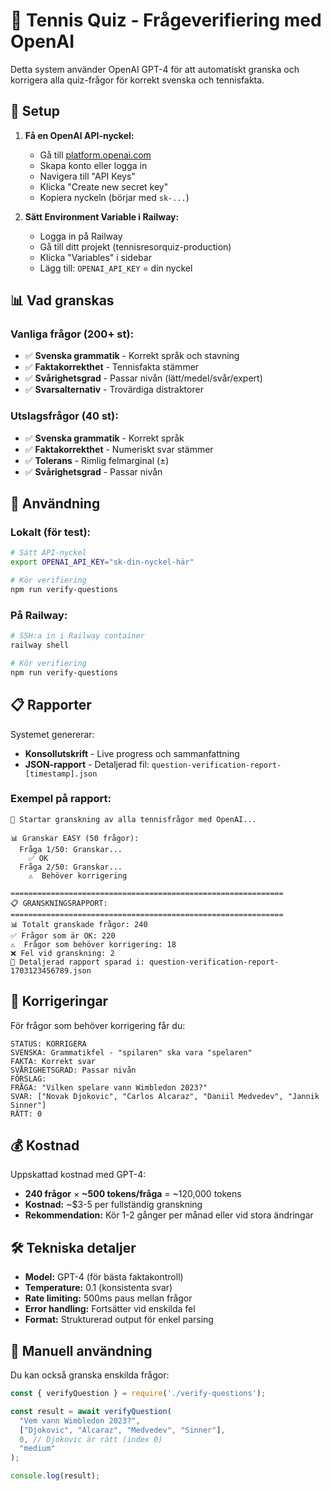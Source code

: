 # 🎾 Tennis Quiz - Frågeverifiering med OpenAI

Detta system använder OpenAI GPT-4 för att automatiskt granska och korrigera alla quiz-frågor för korrekt svenska och tennisfakta.

## 🚀 Setup

1. **Få en OpenAI API-nyckel:**
   - Gå till [platform.openai.com](https://platform.openai.com)
   - Skapa konto eller logga in
   - Navigera till "API Keys"
   - Klicka "Create new secret key"
   - Kopiera nyckeln (börjar med `sk-...`)

2. **Sätt Environment Variable i Railway:**
   - Logga in på Railway
   - Gå till ditt projekt (tennisresorquiz-production)
   - Klicka "Variables" i sidebar
   - Lägg till: `OPENAI_API_KEY` = din nyckel

## 📊 Vad granskas

### Vanliga frågor (200+ st):
- ✅ **Svenska grammatik** - Korrekt språk och stavning
- ✅ **Faktakorrekthet** - Tennisfakta stämmer
- ✅ **Svårighetsgrad** - Passar nivån (lätt/medel/svår/expert)
- ✅ **Svarsalternativ** - Trovärdiga distraktorer

### Utslagsfrågor (40 st):
- ✅ **Svenska grammatik** - Korrekt språk
- ✅ **Faktakorrekthet** - Numeriskt svar stämmer
- ✅ **Tolerans** - Rimlig felmarginal (±)
- ✅ **Svårighetsgrad** - Passar nivån

## 🔧 Användning

### Lokalt (för test):
```bash
# Sätt API-nyckel
export OPENAI_API_KEY="sk-din-nyckel-här"

# Kör verifiering
npm run verify-questions
```

### På Railway:
```bash
# SSH:a in i Railway container
railway shell

# Kör verifiering
npm run verify-questions
```

## 📋 Rapporter

Systemet genererar:
- **Konsollutskrift** - Live progress och sammanfattning
- **JSON-rapport** - Detaljerad fil: `question-verification-report-[timestamp].json`

### Exempel på rapport:
```
🎾 Startar granskning av alla tennisfrågor med OpenAI...

📊 Granskar EASY (50 frågor):
  Fråga 1/50: Granskar...
    ✅ OK
  Fråga 2/50: Granskar...
    ⚠️  Behöver korrigering

=============================================================
📋 GRANSKNINGSRAPPORT:
=============================================================
📊 Totalt granskade frågor: 240
✅ Frågor som är OK: 220
⚠️  Frågor som behöver korrigering: 18
❌ Fel vid granskning: 2
📄 Detaljerad rapport sparad i: question-verification-report-1703123456789.json
```

## 🔧 Korrigeringar

För frågor som behöver korrigering får du:

```
STATUS: KORRIGERA
SVENSKA: Grammatikfel - "spilaren" ska vara "spelaren"
FAKTA: Korrekt svar
SVÅRIGHETSGRAD: Passar nivån
FÖRSLAG: 
FRÅGA: "Vilken spelare vann Wimbledon 2023?"
SVAR: ["Novak Djokovic", "Carlos Alcaraz", "Daniil Medvedev", "Jannik Sinner"]
RÄTT: 0
```

## 💰 Kostnad

Uppskattad kostnad med GPT-4:
- **240 frågor** × **~500 tokens/fråga** = ~120,000 tokens
- **Kostnad:** ~$3-5 per fullständig granskning
- **Rekommendation:** Kör 1-2 gånger per månad eller vid stora ändringar

## 🛠 Tekniska detaljer

- **Model:** GPT-4 (för bästa faktakontroll)
- **Temperature:** 0.1 (konsistenta svar)
- **Rate limiting:** 500ms paus mellan frågor
- **Error handling:** Fortsätter vid enskilda fel
- **Format:** Strukturerad output för enkel parsing

## 📝 Manuell användning

Du kan också granska enskilda frågor:

```javascript
const { verifyQuestion } = require('./verify-questions');

const result = await verifyQuestion(
  "Vem vann Wimbledon 2023?",
  ["Djokovic", "Alcaraz", "Medvedev", "Sinner"],
  0, // Djokovic är rätt (index 0)
  "medium"
);

console.log(result);
``` 